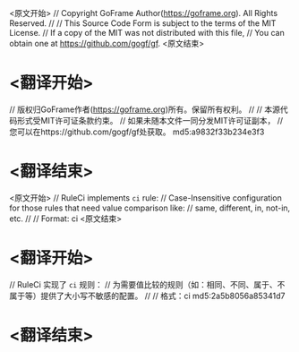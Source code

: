 
<原文开始>
// Copyright GoFrame Author(https://goframe.org). All Rights Reserved.
//
// This Source Code Form is subject to the terms of the MIT License.
// If a copy of the MIT was not distributed with this file,
// You can obtain one at https://github.com/gogf/gf.
<原文结束>

# <翻译开始>
// 版权归GoFrame作者(https://goframe.org)所有。保留所有权利。
//
// 本源代码形式受MIT许可证条款约束。
// 如果未随本文件一同分发MIT许可证副本，
// 您可以在https://github.com/gogf/gf处获取。 md5:a9832f33b234e3f3
# <翻译结束>


<原文开始>
// RuleCi implements `ci` rule:
// Case-Insensitive configuration for those rules that need value comparison like:
// same, different, in, not-in, etc.
//
// Format: ci
<原文结束>

# <翻译开始>
// RuleCi 实现了 `ci` 规则：
// 为需要值比较的规则（如：相同、不同、属于、不属于等）提供了大小写不敏感的配置。
//
// 格式：ci md5:2a5b8056a85341d7
# <翻译结束>

